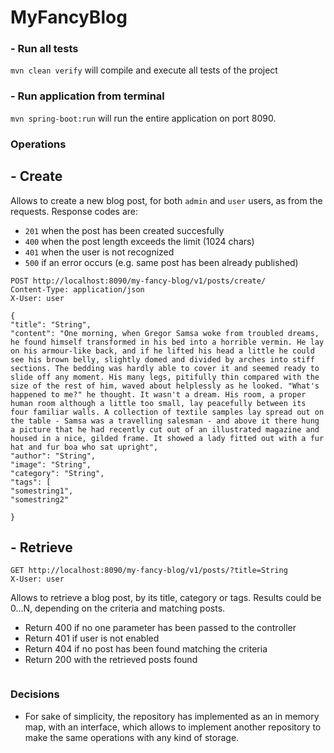 # MyFancyBlog

### - Run all tests
`mvn clean verify` will compile and execute all tests of the project

### - Run application from terminal
`mvn spring-boot:run` will run the entire application on port 8090.

### Operations

## - Create
  Allows to create a new blog post, for both `admin` and `user` users, as from the requests. Response codes are:
- `201` when the post has been created succesfully
- `400` when the post length exceeds the limit (1024 chars)
- `401` when the user is not recognized 
- `500` if an error occurs (e.g. same post has been already published)
```
POST http://localhost:8090/my-fancy-blog/v1/posts/create/
Content-Type: application/json
X-User: user

{
"title": "String",
"content": "One morning, when Gregor Samsa woke from troubled dreams, he found himself transformed in his bed into a horrible vermin. He lay on his armour-like back, and if he lifted his head a little he could see his brown belly, slightly domed and divided by arches into stiff sections. The bedding was hardly able to cover it and seemed ready to slide off any moment. His many legs, pitifully thin compared with the size of the rest of him, waved about helplessly as he looked. "What's happened to me?" he thought. It wasn't a dream. His room, a proper human room although a little too small, lay peacefully between its four familiar walls. A collection of textile samples lay spread out on the table - Samsa was a travelling salesman - and above it there hung a picture that he had recently cut out of an illustrated magazine and housed in a nice, gilded frame. It showed a lady fitted out with a fur hat and fur boa who sat upright",
"author": "String",
"image": "String",
"category": "String",
"tags": [
"somestring1",
"somestring2"

}
```
## - Retrieve
````
GET http://localhost:8090/my-fancy-blog/v1/posts/?title=String
X-User: user
````
  Allows to retrieve a blog post, by its title, category or tags. Results could be 0...N, depending on the criteria and matching posts.
- Return 400 if no one parameter has been passed to the controller
- Return 401 if user is not enabled
- Return 404 if no post has been found matching the criteria
- Return 200 with the retrieved posts found

```
```

### Decisions

- For sake of simplicity, the repository has implemented as an in memory map, with an interface, which allows to implement another repository to make the same operations with any kind of storage. 


